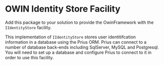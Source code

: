 # OWIN Identity Store Facility

Add this package to your solution to provide the OwinFramework with the `IIdentityStore` facility.

This implementation of `IIdentityStore` stores user identitifcation information in a database
using the Prius ORM. Prius can connect to a number of database back-ends including SqlServer,
MySQL and Postgresql. You will need to set up a database and configure Prius to connect to it
in order to use this facility.
